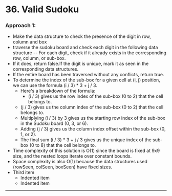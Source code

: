 # 36. Valid Sudoku
 
### Approach 1: 
- Make the data structure to check the presence of the digit in row, column and box
- traverse the sudoku board and check each digit in the following data structure 
-- For each digit, check if it already exists in the corresponding row, column, or sub-box. 
- If it does, return false.If the digit is unique, mark it as seen in the corresponding data structures.
- If the entire board has been traversed without any conflicts, return true.
- To determine the index of the sub-box for a given cell at (i, j) position, we can use the formula (i / 3) * 3 + j / 3.
    - Here's a breakdown of the formula:
        - (i / 3) gives us the row index of the sub-box (0 to 2) that the cell belongs to.
  - (j / 3) gives us the column index of the sub-box (0 to 2) that the cell belongs to.
  - Multiplying (i / 3) by 3 gives us the starting row index of the sub-box in the Sudoku board (0, 3, or 6).
  - Adding (j / 3) gives us the column index offset within the sub-box (0, 1, or 2).
  - The final sum (i / 3) * 3 + j / 3 gives us the unique index of the sub-box (0 to 8) that the cell belongs to.
- Time complexity of this solution is O(1) since the board is fixed at 9x9 size, and the nested loops iterate over constant bounds. 
- Space complexity is also O(1) because the data structures used (rowSeen, colSeen, boxSeen) have fixed sizes.
- Third item
    - Indented item
    - Indented item

___

